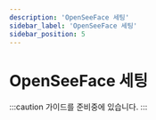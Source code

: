 ```yaml
---
description: 'OpenSeeFace 세팅'
sidebar_label: 'OpenSeeFace 세팅'
sidebar_position: 5
---
```


# OpenSeeFace 세팅

:::caution
가이드를 준비중에 있습니다.
:::